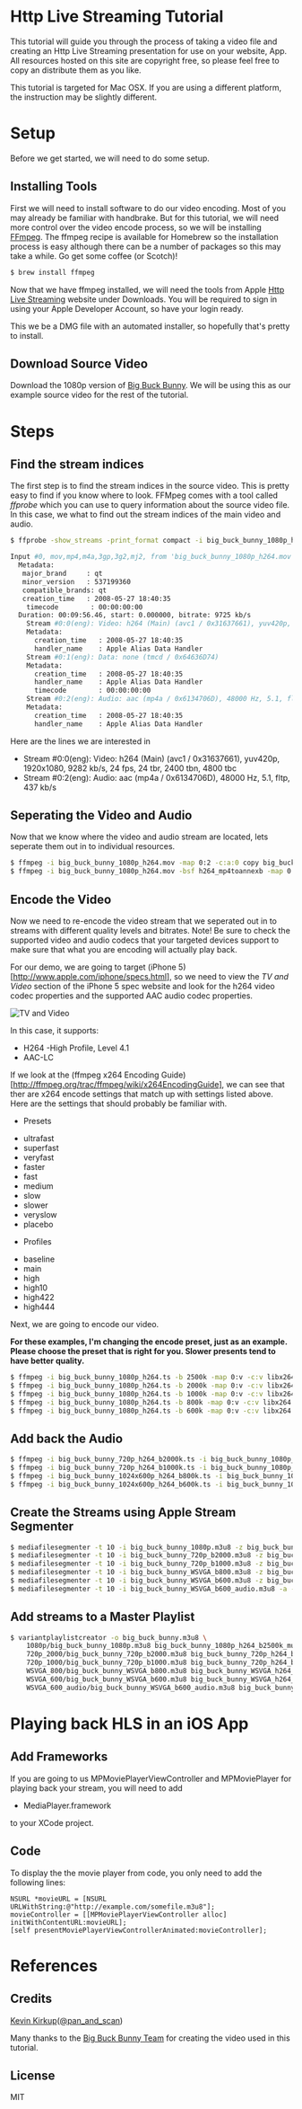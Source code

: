# Http Live Streaming Tutorial

This tutorial will guide you through the process of taking a video file and creating an Http Live Streaming presentation for use on your website, App.
All resources hosted on this site are copyright free, so please feel free to copy an distribute them as you like.

This tutorial is targeted for Mac OSX. If you are using a different platform, the instruction may be slightly different.

# Setup

Before we get started, we will need to do some setup.

## Installing Tools

First we will need to install software to do our video encoding. Most of you may already be familiar with handbrake. But for this tutorial, we will need
more control over the video encode process, so we will be installing [FFmpeg](http://www.ffmpeg.org). The ffmpeg recipe is available for Homebrew so the
installation process is easy although there can be a number of packages so this may take a while. Go get some coffee (or Scotch)!

```bash
$ brew install ffmpeg
```


Now that we have ffmpeg installed, we will need the tools from Apple [Http Live Streaming](https://developer.apple.com/streaming/) website under Downloads.
You will be required to sign in using your Apple Developer Account, so have your login ready.

This we be a DMG file with an automated installer, so hopefully that's pretty to install.

## Download Source Video

Download the 1080p version of [Big Buck Bunny](http://mirrorblender.top-ix.org/peach/bigbuckbunny_movies/big_buck_bunny_1080p_h264.mov).
We will be using this as our example source video for the rest of the tutorial.

# Steps

## Find the stream indices

The first step is to find the stream indices in the source video. This is pretty easy to find if you know where to look.
FFMpeg comes with a tool called *ffprobe* which you can use to query information about the source video file.
In this case, we what to find out the stream indices of the main video and audio.

```bash
$ ffprobe -show_streams -print_format compact -i big_buck_bunny_1080p_h264.mov | awk 'BEGIN { FS = "|" }; { print $2, $3 }'
```

```bash
Input #0, mov,mp4,m4a,3gp,3g2,mj2, from 'big_buck_bunny_1080p_h264.mov':
  Metadata:
   major_brand     : qt
   minor_version   : 537199360
   compatible_brands: qt
   creation_time   : 2008-05-27 18:40:35
    timecode        : 00:00:00:00
  Duration: 00:09:56.46, start: 0.000000, bitrate: 9725 kb/s
    Stream #0:0(eng): Video: h264 (Main) (avc1 / 0x31637661), yuv420p, 1920x1080, 9282 kb/s, 24 fps, 24 tbr, 2400 tbn, 4800 tbc   <-- Video
    Metadata:
      creation_time   : 2008-05-27 18:40:35
      handler_name    : Apple Alias Data Handler
    Stream #0:1(eng): Data: none (tmcd / 0x64636D74)
    Metadata:
      creation_time   : 2008-05-27 18:40:35
      handler_name    : Apple Alias Data Handler
      timecode        : 00:00:00:00
    Stream #0:2(eng): Audio: aac (mp4a / 0x6134706D), 48000 Hz, 5.1, fltp, 437 kb/s    <-- Audio
    Metadata:
      creation_time   : 2008-05-27 18:40:35
      handler_name    : Apple Alias Data Handler
```

Here are the lines we are interested in
 * Stream #0:0(eng): Video: h264 (Main) (avc1 / 0x31637661), yuv420p, 1920x1080, 9282 kb/s, 24 fps, 24 tbr, 2400 tbn, 4800 tbc
 * Stream #0:2(eng): Audio: aac (mp4a / 0x6134706D), 48000 Hz, 5.1, fltp, 437 kb/s

## Seperating the Video and Audio

Now that we know where the video and audio stream are located, lets seperate them out in to individual resources.

```bash
$ ffmpeg -i big_buck_bunny_1080p_h264.mov -map 0:2 -c:a:0 copy big_buck_bunny_1080p_h264.aac
$ ffmpeg -i big_buck_bunny_1080p_h264.mov -bsf h264_mp4toannexb -map 0:0 -c:v:0 copy big_buck_bunny_1080p_h264.ts
```

## Encode the Video

Now we need to re-encode the video stream that we seperated out in to streams with different quality levels and bitrates.
Note! Be sure to check the supported video and audio codecs that your targeted devices support to make sure that what you are encoding will actually play back.

For our demo, we are going to target (iPhone 5)[http://www.apple.com/iphone/specs.html], so we need to view the *TV and Video* section of the iPhone 5 spec website
and look for the h264 video codec properties and the supported AAC audio codec properties.

![TV and Video](images/iPhone_Device_Support.png)

In this case, it supports:

 * H264 -High Profile, Level 4.1
 * AAC-LC

If we look at the (ffmpeg x264 Encoding Guide)[http://ffmpeg.org/trac/ffmpeg/wiki/x264EncodingGuide], we can see that ther are x264 encode settings that match up
with settings listed above. Here are the settings that should probably be familiar with.

 * Presets

  - ultrafast
  - superfast
  - veryfast
  - faster
  - fast
  - medium
  - slow
  - slower
  - veryslow
  - placebo

 * Profiles

  - baseline
  - main
  - high
  - high10
  - high422
  - high444

Next, we are going to encode our video.

__For these examples, I'm changing the encode preset, just as an example. Please choose the preset that is right for you. Slower presents tend to have better quality.__

```bash
$ ffmpeg -i big_buck_bunny_1080p_h264.ts -b 2500k -map 0:v -c:v libx264 -preset veryslow -profile:v high -level 4.1 -s 1920x1080 big_buck_bunny_1080p_h264_b2500k.ts
$ ffmpeg -i big_buck_bunny_1080p_h264.ts -b 2000k -map 0:v -c:v libx264 -preset veryslow -profile:v high -level 4.1 -s 1280x720 big_buck_bunny_720p_h264_b2000k.ts
$ ffmpeg -i big_buck_bunny_1080p_h264.ts -b 1000k -map 0:v -c:v libx264 -preset medium -profile:v main -level 3.1 -s 1280x720 big_buck_bunny_720p_h264_b1000k.ts
$ ffmpeg -i big_buck_bunny_1080p_h264.ts -b 800k -map 0:v -c:v libx264 -preset medium -profile:v main -level 3.0 -s 1024x600 big_buck_bunny_1024x600p_h264_b800k.ts
$ ffmpeg -i big_buck_bunny_1080p_h264.ts -b 600k -map 0:v -c:v libx264 -preset fast -profile:v main -level 3.0 -s 1024x600 big_buck_bunny_1024x600p_h264_b600k.ts
```


## Add back the Audio

```bash
$ ffmpeg -i big_buck_bunny_720p_h264_b2000k.ts -i big_buck_bunny_1080p_h264.aac -c:v copy -c:a copy big_buck_bunny_720p_h264_b2000k_muxed.ts
$ ffmpeg -i big_buck_bunny_720p_h264_b1000k.ts -i big_buck_bunny_1080p_h264.aac -c:v copy -c:a copy big_buck_bunny_720p_h264_b1000k_muxed.ts
$ ffmpeg -i big_buck_bunny_1024x600p_h264_b800k.ts -i big_buck_bunny_1080p_h264.aac -c:v copy -c:a copy big_buck_bunny_1024x600p_h264_b800k_muxed.ts
$ ffmpeg -i big_buck_bunny_1024x600p_h264_b600k.ts -i big_buck_bunny_1080p_h264.aac -c:v copy -c:a copy big_buck_bunny_1024x600p_h264_b600k_muxed.ts
```

## Create the Streams using Apple Stream Segmenter

```bash
$ mediafilesegmenter -t 10 -i big_buck_bunny_1080p.m3u8 -z big_buck_bunny_1080p-iframe.m3u8 -I -f./1080p big_buck_bunny_1080p_h264_b2500k_muxed.ts
$ mediafilesegmenter -t 10 -i big_buck_bunny_720p_b2000.m3u8 -z big_buck_bunny_720p_b2000-iframe.m3u8 -I -f./720p_2000 big_buck_bunny_720p_h264_b2000k_muxed.ts
$ mediafilesegmenter -t 10 -i big_buck_bunny_720p_b1000.m3u8 -z big_buck_bunny_720p_b1000-iframe.m3u8 -I -f./720p_1000 big_buck_bunny_720p_h264_b1000k_muxed.ts
$ mediafilesegmenter -t 10 -i big_buck_bunny_WSVGA_b800.m3u8 -z big_buck_bunny_WSVGA_b800-iframe.m3u8 -I -f./WSVGA_800 big_buck_bunny_WSVGA_h264_b800k_muxed.ts
$ mediafilesegmenter -t 10 -i big_buck_bunny_WSVGA_b600.m3u8 -z big_buck_bunny_WSVGA_b600-iframe.m3u8 -I -f./WSVGA_600 big_buck_bunny_WSVGA_h264_b600k_muxed.ts
$ mediafilesegmenter -t 10 -i big_buck_bunny_WSVGA_b600_audio.m3u8 -a -I -f./WSVGA_600_audio big_buck_bunny_WSVGA_h264_b600k_muxed.ts
```

## Add streams to a Master Playlist

```bash
$ variantplaylistcreator -o big_buck_bunny.m3u8 \
    1080p/big_buck_bunny_1080p.m3u8 big_buck_bunny_1080p_h264_b2500k_muxed.plist -i 1080p/big_buck_bunny_1080p-iframe.m3u8 \
    720p_2000/big_buck_bunny_720p_b2000.m3u8 big_buck_bunny_720p_h264_b2000k_muxed.plist -i 720p_2000/big_buck_bunny_720p_b2000-iframe.m3u8 \
    720p_1000/big_buck_bunny_720p_b1000.m3u8 big_buck_bunny_720p_h264_b1000k_muxed.plist -i 720p_1000/big_buck_bunny_720p_b1000-iframe.m3u8 \
    WSVGA_800/big_buck_bunny_WSVGA_b800.m3u8 big_buck_bunny_WSVGA_h264_b800k_muxed.plist -i WSVGA_800/big_buck_bunny_WSVGA_b800-iframe.m3u8 \
    WSVGA_600/big_buck_bunny_WSVGA_b600.m3u8 big_buck_bunny_WSVGA_h264_b600k_muxed.plist -i WSVGA_600/big_buck_bunny_WSVGA_b600-iframe.m3u8 \
    WSVGA_600_audio/big_buck_bunny_WSVGA_b600_audio.m3u8 big_buck_bunny_WSVGA_h264_b600k_audio_muxed.plist
```

# Playing back HLS in an iOS App

## Add Frameworks

If you are going to us MPMoviePlayerViewController and MPMoviePlayer for playing back your stream, you will need to add

 * MediaPlayer.framework

to your XCode project.

## Code

To display the the movie player from code, you only need to add the following lines:

```objc
NSURL *movieURL = [NSURL URLWithString:@"http://example.com/somefile.m3u8"];
movieController = [[MPMoviePlayerViewController alloc] initWithContentURL:movieURL];
[self presentMoviePlayerViewControllerAnimated:movieController];
```

# References

## Credits

[Kevin Kirkup](https://github.com/kevinkirkup)([@pan_and_scan](http://twitter.com/pan_and_scan))

Many thanks to the [Big Buck Bunny Team](http://www.bigbuckbunny.org/index.php/the-team/) for creating the video used in this tutorial.

## License

MIT
